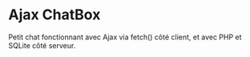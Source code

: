 # Ajax ChatBox

Petit chat fonctionnant avec Ajax via fetch() côté client, et avec PHP et SQLite côté serveur.